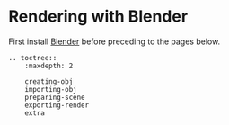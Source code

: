 <!---
title: Blender
path: /buildtheearth/rendering/blender
version: 1.0.0
authors:
    - @VapoR
--->
# Rendering with Blender

First install [Blender](https://www.blender.org/) before preceding to the pages below.
```eval_rst
.. toctree::
    :maxdepth: 2

    creating-obj
    importing-obj
    preparing-scene
    exporting-render
    extra
```
